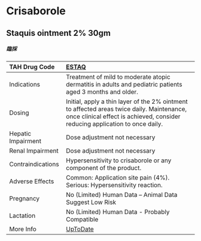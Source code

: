 # Crisaborole

## Staquis ointment 2% 30gm

##### 臨採

| TAH Drug Code      | [ESTAQ](https://www.tahsda.org.tw/drugs/hissearch.php?drug_code=ESTAQ)                                                                                                    |
|:-------------------|:--------------------------------------------------------------------------------------------------------------------------------------------------------------------------|
| Indications        | Treatment of mild to moderate atopic dermatitis in adults and pediatric patients aged 3 months and older.                                                                 |
| Dosing             | Initial, apply a thin layer of the 2% ointment to affected areas twice daily. Maintenance, once clinical effect is achieved, consider reducing application to once daily. |
| Hepatic Impairment | Dose adjustment not necessary                                                                                                                                             |
| Renal Impairment   | Dose adjustment not necessary                                                                                                                                             |
| Contraindications  | Hypersensitivity to crisaborole or any component of the product.                                                                                                          |
| Adverse Effects    | Common: Application site pain (4%). Serious: Hypersensitivity reaction.                                                                                                   |
| Pregnancy          | No (Limited) Human Data – Animal Data Suggest Low Risk                                                                                                                    |
| Lactation          | No (Limited) Human Data - Probably Compatible                                                                                                                             |
| More Info          | [UpToDate](https://www.uptodate.com/contents/crisaborole-drug-information)                                                                                                |

